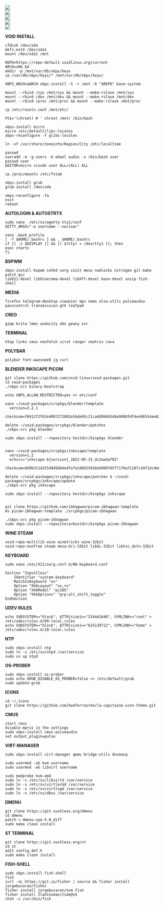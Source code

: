 ![](https://notabug.org/owl410/owl_dotfiles/raw/master/bspwm/bspwm_home/.img/2022-07-21-183332_1920x1080_scrot.png)  
![](https://notabug.org/owl410/owl_dotfiles/raw/master/bspwm/bspwm_home/.img/2022-07-21-183228_1920x1080_scrot.png)  
![](https://notabug.org/owl410/owl_dotfiles/raw/master/bspwm/bspwm_home/.img/2022-07-21-184104_1920x1080_scrot.png)  
![](https://notabug.org/owl410/owl_dotfiles/raw/master/bspwm/bspwm_home/.img/2022-07-21-185419_1920x1080_scrot.png)  
![](https://notabug.org/owl410/owl_dotfiles/raw/master/bspwm/bspwm_home/.img/2022-07-21-183600_1920x1080_scrot.png)  
  

**VOID INSTALL**  
```
cfdisk /dev/sda  
mkfs.ext4 /dev/sda1  
mount /dev/sda1 /mnt  
  
REPO=https://repo-default.voidlinux.org/current  
ARCH=x86_64  
mkdir -p /mnt/var/db/xbps/keys  
cp /var/db/xbps/keys/* /mnt/var/db/xbps/keys/  
  
XBPS_ARCH=$ARCH xbps-install -S -r /mnt -R "$REPO" base-system  

mount --rbind /sys /mnt/sys && mount --make-rslave /mnt/sys  
mount --rbind /dev /mnt/dev && mount --make-rslave /mnt/dev  
mount --rbind /proc /mnt/proc && mount --make-rslave /mnt/proc  
  
cp /etc/resolv.conf /mnt/etc/  
  
PS1='(chroot) # ' chroot /mnt/ /bin/bash  
  
xbps-install micro  
micro /etc/default/libc-locales  
xbps-reconfigure -f glibc-locales  
  
ln -sf /usr/share/zoneinfo/Region/City /etc/localtime  
  
passwd  
useradd -m -g users -G wheel audio -s /bin/bash user  
passwd user  
EDITOR=micro visudo user ALL=(ALL) ALL  
  
cp /proc/mounts /etc/fstab  
  
xbps-install grub  
grub-install /dev/sda  
  
xbps-reconfigure -fa  
exit  
reboot  
```  
  
**AUTOLOGIN & AUTOSTRTX** 
```
sudo nano  /etc/sv/agetty-tty1/conf  
GETTY_ARGS="-a username --noclear"  
  
nano .bash_profile  
[ -f $HOME/.bashrc ] && . $HOME/.bashrc  
if [[ -z $DISPLAY ]] && [[ $(tty) = /dev/tty1 ]]; then  
exec startx  
fi
```    

**BSPWM** 
```
xbps-install bspwm sxhkd xorg xinit mesa numlockx nitrogen git make patch gcc  
libX11-devel libXinerama-devel libXft-devel base-devel unzip fish-shell
```  
   
  
**MEDIA**  
```
firefox telegram-desktop viewnior mpv nemo alsa-utils pulseaudio pavucontrol transmission-gtk leafpad  
```  
  
**CREO**  
```
gimp krita lmms audacity obs geany ssr  
```  

**TERMINAL**  
```
htop links cmus neofetch scrot ranger cmatrix cava
```  
  
**POLYBAR**  
```
polybar font-awesome6 jq curl  
```  
  
**BLENDER INKSCAPE PICOM**  
```
git clone https://github.com/void-linux/void-packages.git  
cd void-packages  
./xbps-src binary-bootstrap  
  
echo XBPS_ALLOW_RESTRICTED=yes >> etc/conf  
  
nano ~/void-packages/srcpkgs/blender/template  
  version=3.2.1
  checksum=f6912f2f62e4007272802e56de95c21cadd994b548a9088fdf4ee96554ae8278  
  
delete ~/void-packages/srcpkgs/blender/patches  
./xbps-src pkg blender  
  
sudo xbps-install --repository hostdir/binpkgs blender
  
  
nano ~/void-packages/srcpkgs/inkscape/template  
  version=1.2  
  wrksrc="inkscape-${version}_2022-05-15_dc2aedaf03"  
  checksum=8d9b31142554945664edfefe2d6b55910a5099765f7176a71107c34f1dcde6ad  
  
delete ~/void-packages/srcpkgs/inkscape/patches & ~/void-packages/srcpkgs/inkscape/update
./xbps-src pkg inkscape  
  
sudo xbps-install --repository hostdir/binpkgs inkscape  
  
  
git clone https://github.com/ibhagwan/picom-ibhagwan-template  
mv picom-ibhagwan-template ./srcpkgs/picom-ibhagwan  
  
./xbps-src pkg picom-ibhagwan  
sudo xbps-install --repository=hostdir/binpkgs picom-ibhagwan   
```  
  
**WINE STEAM**  
```
void-repo-multilib wine winetricks wine-32bit  
void-repo-nonfree steam mesa-dri-32bit libGL-32bit libtxc_dxtn-32bit
```  

**KEYBOARD**  
```
sudo nano /etc/X11/xorg.conf.d/00-keyboard.conf  
  
Section "InputClass"  
    Identifier "system-keyboard"  
    MatchIsKeyboard "on"  
    Option "XkbLayout" "us,ru"  
    Option "XkbModel" "pc105"  
    Option "XkbOptions" "grp:alt_shift_toggle"  
EndSection  
```  
  
**UDEV RULES**  
```
echo SUBSYSTEM=="block", ATTR{size}=="234441648", SYMLINK+="root" > /etc/udev/rules.d/09-local.rules  
echo SUBSYSTEM=="block", ATTR{size}=="625139712", SYMLINK+="home" > /etc/udev/rules.d/10-local.rules
```  
  
**NTP**  
```
sudo xbps-install ntp  
sudo ln -s /etc/sv/ntpd /var/service 
sudo sv up ntpd
```  

**OS-PROBER**  
```
sudo xbps-install os-prober  
sudo echo GRUB_DISABLE_OS_PROBER=false >> /etc/default/grub  
sudo update-grub
```  
  
**ICONS**  
```
cd ~/.icons  
git clone https://github.com/keeferrourke/la-capitaine-icon-theme.git  
```
  
**CMUS**  
```
start cmus
disable mpris in the settings  
sudo xbps-install cmus-pulseaudio  
set output_plugin=pulse  
```  
  
**VIRT-MANAGER**  
```
sudo xbps-install virt-manager qemu bridge-utils dnsmasq  
  
sudo usermod -aG kvm username  
sudo usermod -aG libvirt username  
  
sudo modprobe kvm-amd  
sudo ln -s /etc/sv/libvirtd /var/service  
sudo ln -s /etc/sv/virtlockd /var/service  
sudo ln -s /etc/sv/virtlogd /var/service  
sudo ln -s /etc/sv/dbus /var/service  
```  
  
**DMENU**  
```
git clone https://git.suckless.org/dmenu  
cd dmenu  
patch < dmenu-xyw-5.0.diff  
sudo make clean install  
```  
  
**ST TERMINAL**  
```
git clone https://git.suckless.org/st  
cd st  
edit config.def.h  
sudo make clean install  
```  
  
**FISH-SHELL**  
```
sudo xbps-install fish-shell 
fish  
curl -sL https://git.io/fisher | source && fisher install jorgebucaran/fisher  
fisher install jorgebucaran/nvm.fish  
fisher install IlanCosman/tide@v5  
chsh -s /usr/bin/fish  
```  